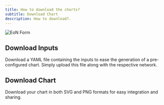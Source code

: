 ```yaml
---
title: How to download the charts?
subtitle: Download Chart
description: How to download?.
---
```


![EoN Form](/images/eon-download.webp)

## Download Inputs

Download a YAML file containing the inputs to ease the generation of a pre-configured chart. Simply upload this file along with the respective network.

## Download Chart

Download your chart in both SVG and PNG formats for easy integration and sharing.
